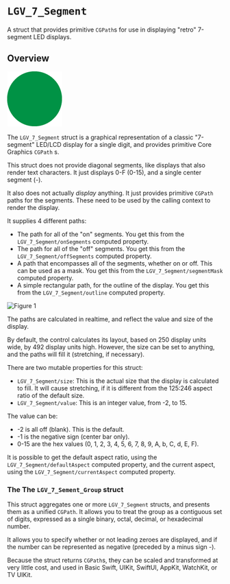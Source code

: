 # ``LGV_7_Segment``

A struct that provides primitive `CGPath`s for use in displaying "retro" 7-segment LED displays.

## Overview

![The Project Icon](icon.png)

The ``LGV_7_Segment`` struct is a graphical representation of a classic "7-segment" LED/LCD display for a single digit, and provides primitive Core Graphics `CGPath` s.

This struct does not provide diagonal segments, like displays that also render text characters. It just displays 0-F (0-15), and a single center segment (-).

It also does not actually *display* anything. It just provides primitive `CGPath` paths for the segments. These need to be used by the calling context to render the display.

It supplies 4 different paths:

- The path for all of the "on" segments. You get this from the ``LGV_7_Segment/onSegments`` computed property.
- The path for all of the "off" segments. You get this from the ``LGV_7_Segment/offSegments`` computed property.
- A path that encompasses all of the segments, whether on or off. This can be used as a mask. You get this from the ``LGV_7_Segment/segmentMask`` computed property.
- A simple rectangular path, for the outline of the display. You get this from the ``LGV_7_Segment/outline`` computed property.

![Figure 1](Legend.png)

The paths are calculated in realtime, and reflect the value and size of the display.

By default, the control calculates its layout, based on 250 display units wide, by 492 display units high.
However, the size can be set to anything, and the paths will fill it (stretching, if necessary).

There are two mutable properties for this struct:

- ``LGV_7_Segment/size``: This is the actual size that the display is calculated to fill. It will cause stretching, if it is different from the 125:246 aspect ratio of the default size.
- ``LGV_7_Segment/value``: This is an integer value, from -2, to 15.

 The value can be:
 
 - -2 is all off (blank). This is the default.
 - -1 is the negative sign (center bar only).
 - 0-15 are the hex values (0, 1, 2, 3, 4, 5, 6, 7, 8, 9, A, b, C, d, E, F).

It is possible to get the default aspect ratio, using the ``LGV_7_Segment/defaultAspect`` computed property, and the current aspect, using the ``LGV_7_Segment/currentAspect`` computed property.

### The The `LGV_7_Sement_Group` struct

This struct aggregates one or more ``LGV_7_Segment`` structs, and presents them as a unified `CGPath`. It allows you to treat the group as a contiguous set of digits, expressed as a single binary, octal, decimal, or hexadecimal number.

It allows you to specify whether or not leading zeroes are displayed, and if the number can be represented as negative (preceded by a minus sign -).

Because the struct returns `CGPath`s, they can be scaled and transformed at very little cost, and used in Basic Swift, UIKit, SwiftUI, AppKit, WatchKit, or TV UIKit.
